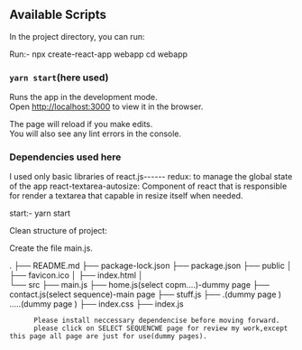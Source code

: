 ## Available Scripts

In the project directory, you can run:

Run:- 
npx create-react-app webapp
cd webapp
### `yarn start`(here used)


Runs the app in the development mode.<br />
Open [http://localhost:3000](http://localhost:3000) to view it in the browser.

The page will reload if you make edits.<br />
You will also see any lint errors in the console.

### Dependencies used here
I used only basic libraries of react.js------
redux: to manage the global state of the app
react-textarea-autosize: Component of react that is responsible for render a textarea that capable in resize itself when needed.


start:-
yarn start

Clean structure of project:

Create the file main.js.


.
├── README.md
├── package-lock.json
├── package.json
├── public
│   ├── favicon.ico
│   ├── index.html
│   
└── src
    ├── main.js
    ├── home.js(select copm....)-dummy page 
    ├── contact.js(select sequence)-main page
    ├── stuff.js
    ├── .(dummy page )
    .....(dummy page )
    ├── index.css
    ├── index.js
   
          


          Please install neccessary dependencise before moving forward.
          please click on SELECT SEQUENCWE page for review my work,except this page all page are just for use(dummy pages).
